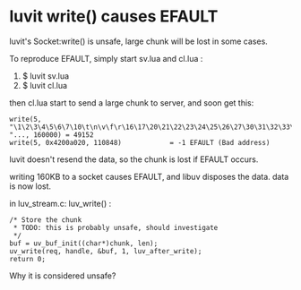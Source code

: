 luvit write() causes EFAULT
====

luvit's Socket:write() is unsafe, large chunk will be lost in some cases.

To reproduce EFAULT, simply start sv.lua and cl.lua :

 1. $ luvit sv.lua 
 2. $ luvit cl.lua

then cl.lua start to send a large chunk to server, and soon get this:

    write(5, "\1\2\3\4\5\6\7\10\t\n\v\f\r\16\17\20\21\22\23\24\25\26\27\30\31\32\33\34\35\36\37 "..., 160000) = 49152
    write(5, 0x4200a020, 110848)            = -1 EFAULT (Bad address)


luvit doesn't resend the data, so the chunk is lost if EFAULT occurs.

writing 160KB to a socket causes EFAULT, and libuv disposes the data. data is now lost.


in luv_stream.c: luv_write() :

    /* Store the chunk
     * TODO: this is probably unsafe, should investigate
     */
    buf = uv_buf_init((char*)chunk, len);
    uv_write(req, handle, &buf, 1, luv_after_write);
    return 0;


Why it is considered unsafe?



